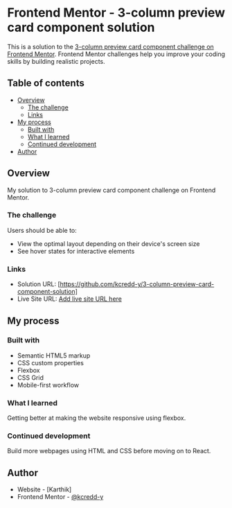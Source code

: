 # Frontend Mentor - 3-column preview card component solution

This is a solution to the [3-column preview card component challenge on Frontend Mentor](https://www.frontendmentor.io/challenges/3column-preview-card-component-pH92eAR2-). Frontend Mentor challenges help you improve your coding skills by building realistic projects.

## Table of contents

- [Overview](#overview)
  - [The challenge](#the-challenge)
  - [Links](#links)
- [My process](#my-process)
  - [Built with](#built-with)
  - [What I learned](#what-i-learned)
  - [Continued development](#continued-development)
- [Author](#author)

## Overview

My solution to 3-column preview card component challenge on Frontend Mentor.

### The challenge

Users should be able to:

- View the optimal layout depending on their device's screen size
- See hover states for interactive elements

### Links

- Solution URL: [https://github.com/kcredd-y/3-column-preview-card-component-solution]
- Live Site URL: [Add live site URL here](https://stellular-paletas-73415e.netlify.app/)

## My process

### Built with

- Semantic HTML5 markup
- CSS custom properties
- Flexbox
- CSS Grid
- Mobile-first workflow

### What I learned

Getting better at making the website responsive using flexbox.

### Continued development

Build more webpages using HTML and CSS before moving on to React.

## Author

- Website - [Karthik]
- Frontend Mentor - [@kcredd-y](https://www.frontendmentor.io/profile/kcredd-y)
